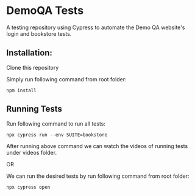 # DemoQA Tests

A testing repository using Cypress to automate the Demo QA website's login and bookstore tests.

## Installation:

Clone this repository

Simply run following command from root folder:

`npm install`

## Running Tests

Run following command to run all tests:

`npx cypress run --env SUITE=bookstore`

After running above command we can watch the videos of running tests under videos folder.

OR

We can run the desired tests by run following command from root folder:

`npx cypress open`

